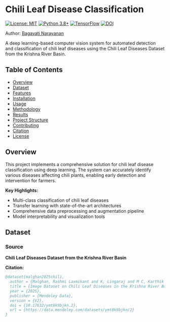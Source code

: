 # Chili Leaf Disease Classification
[![License: MIT](https://img.shields.io/badge/License-MIT-yellow.svg)](https://opensource.org/licenses/MIT)
[![Python 3.8+](https://img.shields.io/badge/Python-3.8%2B-blue.svg)](https://www.python.org/)
[![TensorFlow](https://img.shields.io/badge/TensorFlow-2.12%2B-orange.svg)](https://tensorflow.org)
[![DOI](https://img.shields.io/badge/DOI-10.17632/ymt8k9bjkn.2-brightgreen.svg)](https://doi.org/10.17632/ymt8k9bjkn.2)

Author: [Bagavati Narayanan](https://github.com/baggie11)

A deep learning-based computer vision system for automated detection and classification of chili leaf diseases using the Chili Leaf Diseases Dataset from the Krishna River Basin.

## Table of Contents

- [Overview](#overview)
- [Dataset](#dataset)
- [Features](#features)
- [Installation](#installation)
- [Usage](#usage)
- [Methodology](#methodology)
- [Results](#results)
- [Project Structure](#project-structure)
- [Contributing](#contributing)
- [Citation](#citation)
- [License](#license)

## Overview

This project implements a comprehensive solution for chili leaf disease classification using deep learning. The system can accurately identify various diseases affecting chili plants, enabling early detection and intervention for farmers.

**Key Highlights:**
- Multi-class classification of chili leaf diseases
- Transfer learning with state-of-the-art architectures
- Comprehensive data preprocessing and augmentation pipeline
- Model interpretability and visualization tools

## Dataset

### Source
**Chili Leaf Diseases Dataset from the Krishna River Basin**

**Citation:**
```bibtex
@dataset{malghan2025chili,
  author = {Malghan, Rashmi Laxmikant and K, Lingaraj and M C, Karthik Rao and Garg, Lalit},
  title = {Image Dataset on Chili Leaf Diseases in the Krishna River Basin of the Deccan Plateau, India},
  year = {2025},
  publisher = {Mendeley Data},
  version = {V2},
  doi = {10.17632/ymt8k9bjkn.2},
  url = {https://data.mendeley.com/datasets/ymt8k9bjkn/2}
}
